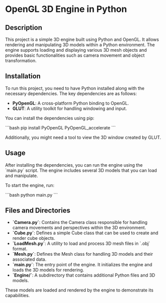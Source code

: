 
# OpenGL 3D Engine in Python

## Description

This project is a simple 3D engine built using Python and OpenGL. It allows rendering and manipulating 3D models within a Python environment. The engine supports loading and displaying various 3D mesh objects and provides basic functionalities such as camera movement and object transformation.

## Installation

To run this project, you need to have Python installed along with the necessary dependencies. The key dependencies are as follows:

- **PyOpenGL**: A cross-platform Python binding to OpenGL.
- **GLUT**: A utility toolkit for handling windowing and input.

You can install the dependencies using pip:

\`\`\`bash
pip install PyOpenGL PyOpenGL_accelerate
\`\`\`

Additionally, you might need a tool to view the 3D window created by GLUT.

## Usage

After installing the dependencies, you can run the engine using the \`main.py\` script. The engine includes several 3D models that you can load and manipulate.

To start the engine, run:

\`\`\`bash
python main.py
\`\`\`

## Files and Directories

- **\`Camera.py\`**: Contains the Camera class responsible for handling camera movements and perspectives within the 3D environment.
- **\`Cube.py\`**: Defines a simple Cube class that can be used to create and render cube objects.
- **\`LoadMesh.py\`**: A utility to load and process 3D mesh files in \`.obj\` format.
- **\`Mesh.py\`**: Defines the Mesh class for handling 3D models and their associated data.
- **\`main.py\`**: The entry point of the engine. It initializes the engine and loads the 3D models for rendering.
- **\`Engine/\`**: A subdirectory that contains additional Python files and 3D models.

These models are loaded and rendered by the engine to demonstrate its capabilities.
